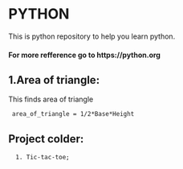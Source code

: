 # PYTHON


This is python repository to help you learn python.<br>
<h4>For more refference go to https://python.org</hr>


## 1.Area of triangle:


This finds area of triangle <br>

     area_of_triangle = 1/2*Base*Height 

## Project colder:

      1. Tic-tac-toe;   

               
